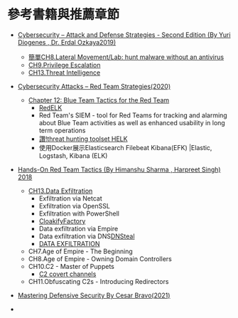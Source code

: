 # 參考書籍與推薦章節
- [Cybersecurity – Attack and Defense Strategies - Second Edition (By Yuri Diogenes , Dr. Erdal Ozkaya2019)](https://www.packtpub.com/product/cybersecurity-attack-and-defense-strategies-second-edition/9781838827793)
  - [簡單CH8.Lateral Movement/Lab: hunt malware without an antivirus](https://subscription.packtpub.com/book/security/9781838827793/8/ch08lvl1sec66/performing-lateral-movement)
  - [CH9.Privilege Escalation](https://subscription.packtpub.com/book/security/9781838827793/9)
  - [CH13.Threat Intelligence](https://subscription.packtpub.com/book/security/9781838827793/13/ch13lvl1sec11/open-source-tools-for-threat-intelligence)

- [Cybersecurity Attacks – Red Team Strategies(2020)](https://www.packtpub.com/product/cybersecurity-attacks-red-team-strategies/9781838828868)
  - [Chapter 12: Blue Team Tactics for the Red Team]()
    - [RedELK](https://github.com/outflanknl/RedELK) 
    - Red Team's SIEM - tool for Red Teams for tracking and alarming about Blue Team activities as well as enhanced usability in long term operations
    - [讚!threat hunting toolset HELK](https://github.com/Cyb3rWard0g/HELK)
    - 使用Docker展示Elasticsearch Filebeat Kibana(EFK) |Elastic, Logstash, Kibana (ELK)

- [Hands-On Red Team Tactics (By Himanshu Sharma , Harpreet Singh) 2018](https://www.packtpub.com/product/hands-on-red-team-tactics/9781788995238)
  - [CH13.Data Exfiltration](https://subscription.packtpub.com/book/security/9781788995238/13)
    - Exfiltration via Netcat
    - Exfiltration via OpenSSL
    - Exfiltration with PowerShell
    - [CloakifyFactory](https://github.com/TryCatchHCF/Cloakify)
    - Data exfiltration via Empire
    - Data exfiltration via DNS[DNSteal](https://github.com/m57/dnsteal)
    - [DATA EXFILTRATION](https://azeria-labs.com/data-exfiltration/)
  - CH7.Age of Empire - The Beginning
  - CH8.Age of Empire - Owning Domain Controllers
  - CH10.C2 - Master of Puppets
    - [C2 covert channels](https://holdmybeersecurity.com/2017/10/15/part-3-how-to-red-team-setting-up-environment/)
  - CH11.Obfuscating C2s - Introducing Redirectors


- [Mastering Defensive Security By Cesar Bravo(2021)](https://www.packtpub.com/product/mastering-defensive-security/9781800208162)
- []()
